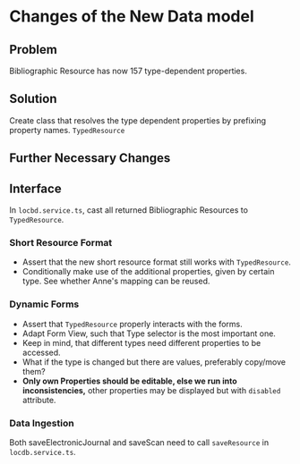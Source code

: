 # Changes of the New Data model


## Problem

Bibliographic Resource has now 157 type-dependent properties.

## Solution

Create class that resolves the type dependent properties by prefixing property
names. `TypedResource`

## Further Necessary Changes

## Interface

In `locbd.service.ts`, cast all returned Bibliographic Resources to
`TypedResource`.

### Short Resource Format

- Assert that the new short resource format still works with `TypedResource`.
- Conditionally make use of the additional properties, given by certain type. See whether Anne's mapping can be reused.


### Dynamic Forms

- Assert that `TypedResource` properly interacts with the forms.
- Adapt Form View, such that Type selector is the most important one.
- Keep in mind, that different types need different properties to be accessed.
- What if the type is changed but there are values, preferably copy/move them?
- **Only own Properties should be editable, else we run into inconsistencies,**
  other properties may be displayed but with `disabled` attribute.

### Data Ingestion

Both saveElectronicJournal and saveScan need to call `saveResource` in
`locdb.service.ts`.

